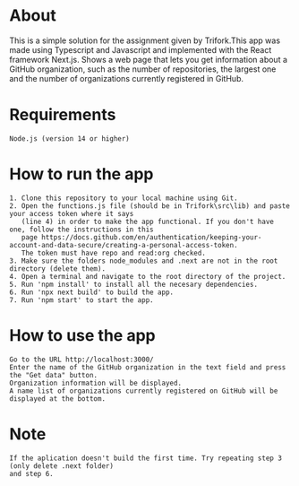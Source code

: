 # About
This is a simple solution for the assignment given by Trifork.This app was made using Typescript and Javascript and implemented with the React framework Next.js. Shows a web page that lets you get information about a GitHub organization, such as the number of repositories, the largest one and the number of organizations currently registered in GitHub.

# Requirements
    Node.js (version 14 or higher)

# How to run the app
    1. Clone this repository to your local machine using Git.
    2. Open the functions.js file (should be in Trifork\src\lib) and paste your access token where it says 
       (line 4) in order to make the app functional. If you don't have one, follow the instructions in this 
       page https://docs.github.com/en/authentication/keeping-your-account-and-data-secure/creating-a-personal-access-token. 
       The token must have repo and read:org checked.
    3. Make sure the folders node_modules and .next are not in the root directory (delete them).
    4. Open a terminal and navigate to the root directory of the project.
    5. Run 'npm install' to install all the necesary dependencies.
    6. Run 'npx next build' to build the app.
    7. Run 'npm start' to start the app.

# How to use the app
    Go to the URL http://localhost:3000/
    Enter the name of the GitHub organization in the text field and press the "Get data" button.
    Organization information will be displayed.
    A name list of organizations currently registered on GitHub will be displayed at the bottom.

# Note
    If the aplication doesn't build the first time. Try repeating step 3 (only delete .next folder)
    and step 6.

